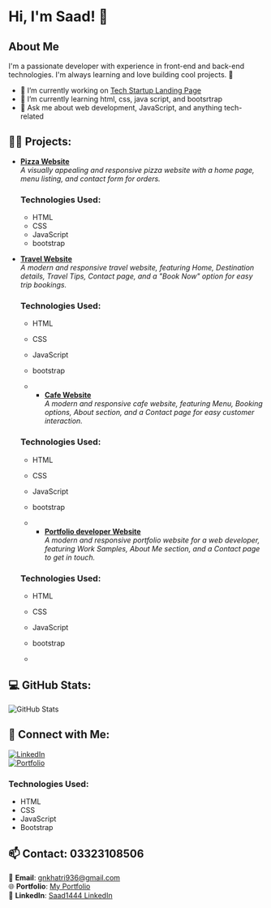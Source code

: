 # Hi, I'm Saad! 👋

## About Me
I'm a passionate developer with experience in front-end and back-end technologies. I'm always learning and love building cool projects. 🚀

- 🔭 I’m currently working on [Tech Startup Landing Page](https://saad1444.github.io/tech-start-up-landing-page-website)
- 🌱 I’m currently learning html, css, java script, and bootsrtrap
- 💬 Ask me about web development, JavaScript, and anything tech-related

## 🧑‍💻 Projects:
- [**Pizza Website**](https://saad1444.github.io/online-pizza-order-website/)  
  *A visually appealing and responsive pizza website with a home page, menu listing, and contact form for orders.*  
  ### **Technologies Used:**
  - HTML
  - CSS
  - JavaScript
  - bootstrap

- [**Travel Website**](https://saad1444.github.io/traveiling-online-booking-website/)  
  *A modern and responsive travel website, featuring Home, Destination details, Travel Tips, Contact page, and a "Book Now" option for easy trip bookings.*  
  ### **Technologies Used:**
  - HTML
  - CSS
  - JavaScript
  - bootstrap
 
  - - [**Cafe Website**](https://saad1444.github.io/cafe-website/)  
  *A modern and responsive cafe website, featuring Menu, Booking options, About section, and a Contact page for easy customer interaction.*  
  ### **Technologies Used:**
  - HTML
  - CSS
  - JavaScript
  - bootstrap
 
  - - [**Portfolio developer Website**](https://saad1444.github.io/portfolio-developer/)  
  *A modern and responsive portfolio website for a web developer, featuring Work Samples, About Me section, and a Contact page to get in touch.*  
  ### **Technologies Used:**
  - HTML
  - CSS
  - JavaScript
  - bootstrap
 
  - 
## 💻 GitHub Stats:
![GitHub Stats](https://github-readme-stats.vercel.app/api?username=saad1444&show_icons=true&hide_title=true&hide=prs&count_private=true&theme=radical)

## 🔗 Connect with Me:
[![LinkedIn](https://img.shields.io/badge/-LinkedIn-blue)](https://www.linkedin.com/in/)  
[![Portfolio](https://img.shields.io/badge/-Portfolio-green)](https://saad1444.github.io/student-portfolio-website/)

  ### **Technologies Used:**
  - HTML
  - CSS
  - JavaScript
  - Bootstrap


## 📫 Contact: 03323108506
📧 **Email**: gnkhatri936@gmail.com  
🌐 **Portfolio**: [My Portfolio](https://saad1444.github.io/student-portfolio-website/)  
🔗 **LinkedIn**: [Saad1444 LinkedIn](https://www.linkedin.com/in/)


